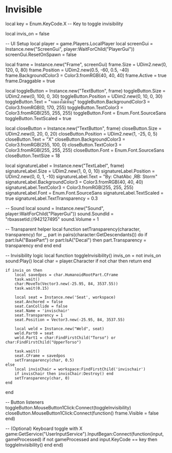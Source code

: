 # Invisible
local key = Enum.KeyCode.X -- Key to toggle invisibility

local invis_on = false

-- UI Setup
local player = game.Players.LocalPlayer
local screenGui = Instance.new("ScreenGui", player:WaitForChild("PlayerGui"))
screenGui.ResetOnSpawn = false

local frame = Instance.new("Frame", screenGui)
frame.Size = UDim2.new(0, 120, 0, 80)
frame.Position = UDim2.new(0.5, -60, 0.5, -40)
frame.BackgroundColor3 = Color3.fromRGB(40, 40, 40)
frame.Active = true
frame.Draggable = true

local toggleButton = Instance.new("TextButton", frame)
toggleButton.Size = UDim2.new(0, 100, 0, 30)
toggleButton.Position = UDim2.new(0, 10, 0, 30)
toggleButton.Text = "จงมองไม่เห็นกู"
toggleButton.BackgroundColor3 = Color3.fromRGB(0, 170, 255)
toggleButton.TextColor3 = Color3.fromRGB(255, 255, 255)
toggleButton.Font = Enum.Font.SourceSans
toggleButton.TextScaled = true

local closeButton = Instance.new("TextButton", frame)
closeButton.Size = UDim2.new(0, 20, 0, 20)
closeButton.Position = UDim2.new(1, -25, 0, 5)
closeButton.Text = "X"
closeButton.BackgroundColor3 = Color3.fromRGB(255, 100, 0)
closeButton.TextColor3 = Color3.fromRGB(255, 255, 255)
closeButton.Font = Enum.Font.SourceSans
closeButton.TextSize = 18

local signatureLabel = Instance.new("TextLabel", frame)
signatureLabel.Size = UDim2.new(1, 0, 0, 10)
signatureLabel.Position = UDim2.new(0, 0, 1, -10)
signatureLabel.Text = "By: ChatAbc ,RB: Storm"
signatureLabel.BackgroundColor3 = Color3.fromRGB(40, 40, 40)
signatureLabel.TextColor3 = Color3.fromRGB(255, 255, 255)
signatureLabel.Font = Enum.Font.SourceSans
signatureLabel.TextScaled = true
signatureLabel.TextTransparency = 0.3

-- Sound
local sound = Instance.new("Sound", player:WaitForChild("PlayerGui"))
sound.SoundId = "rbxassetid://942127495"
sound.Volume = 1

-- Transparent helper
local function setTransparency(character, transparency)
    for _, part in pairs(character:GetDescendants()) do
        if part:IsA("BasePart") or part:IsA("Decal") then
            part.Transparency = transparency
        end
    end
end

-- Invisibility logic
local function toggleInvisibility()
    invis_on = not invis_on
    sound:Play()
    local char = player.Character
    if not char then return end

    if invis_on then
        local savedpos = char.HumanoidRootPart.CFrame
        task.wait()
        char:MoveTo(Vector3.new(-25.95, 84, 3537.55))
        task.wait(0.15)

        local seat = Instance.new('Seat', workspace)
        seat.Anchored = false
        seat.CanCollide = false
        seat.Name = 'invischair'
        seat.Transparency = 1
        seat.Position = Vector3.new(-25.95, 84, 3537.55)

        local weld = Instance.new("Weld", seat)
        weld.Part0 = seat
        weld.Part1 = char:FindFirstChild("Torso") or char:FindFirstChild("UpperTorso")

        task.wait()
        seat.CFrame = savedpos
        setTransparency(char, 0.5)
    else
        local invisChair = workspace:FindFirstChild('invischair')
        if invisChair then invisChair:Destroy() end
        setTransparency(char, 0)
    end
end

-- Button listeners
toggleButton.MouseButton1Click:Connect(toggleInvisibility)
closeButton.MouseButton1Click:Connect(function()
    frame.Visible = false
end)

-- (Optional) Keyboard toggle with X
game:GetService("UserInputService").InputBegan:Connect(function(input, gameProcessed)
    if not gameProcessed and input.KeyCode == key then
        toggleInvisibility()
    end
end)
